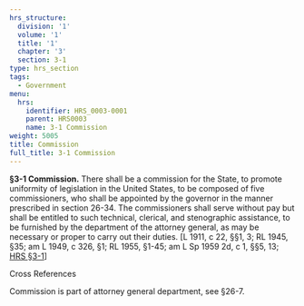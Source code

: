 ```yaml
---
hrs_structure:
  division: '1'
  volume: '1'
  title: '1'
  chapter: '3'
  section: 3-1
type: hrs_section
tags:
  - Government
menu:
  hrs:
    identifier: HRS_0003-0001
    parent: HRS0003
    name: 3-1 Commission
weight: 5005
title: Commission
full_title: 3-1 Commission
---
```

**§3-1 Commission.** There shall be a commission for the State, to promote uniformity of legislation in the United States, to be composed of five commissioners, who shall be appointed by the governor in the manner prescribed in section 26-34\. The commissioners shall serve without pay but shall be entitled to such technical, clerical, and stenographic assistance, to be furnished by the department of the attorney general, as may be necessary or proper to carry out their duties. [L 1911, c 22, §§1, 3; RL 1945, §35; am L 1949, c 326, §1; RL 1955, §1-45; am L Sp 1959 2d, c 1, §§5, 13; [HRS §3-1](/title-1/chapter-3/section-3-1/)]

Cross References

Commission is part of attorney general department, see §26-7.